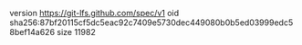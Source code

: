 version https://git-lfs.github.com/spec/v1
oid sha256:87bf20115cf5dc5eac92c7409e5730dec449080b0b5ed03999edc58bef14a626
size 11982
